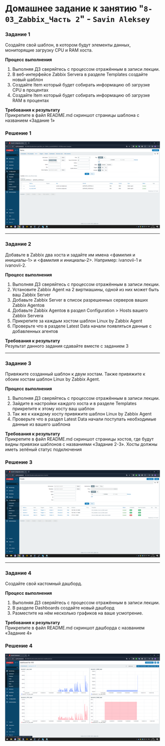 # Домашнее задание к занятию "`8-03_Zabbix_Часть 2`" - `Savin Aleksey`

### Задание 1
Создайте свой шаблон, в котором будут элементы данных, мониторящие загрузку CPU и RAM хоста.  

**Процесс выполнения**  

1. Выполняя ДЗ сверяйтесь с процессом отражённым в записи лекции.
2. В веб-интерфейсе Zabbix Servera в разделе Templates создайте новый шаблон
3. Создайте Item который будет собирать информацию об загрузке CPU в процентах
4. Создайте Item который будет собирать информацию об загрузке RAM в процентах
   
**Требования к результату**  
 Прикрепите в файл README.md скриншот страницы шаблона с названием «Задание 1»  

### Решение 1
![zabbix_template](https://github.com/AI-Savin/Netology_hw8.03/blob/main/img/zabbix_HW_template.png)    
  
---

### Задание 2
Добавьте в Zabbix два хоста и задайте им имена <фамилия и инициалы-1> и <фамилия и инициалы-2>. Например: ivanovii-1 и ivanovii-2.

**Процесс выполнения**  
1. Выполняя ДЗ сверяйтесь с процессом отражённым в записи лекции.
2. Установите Zabbix Agent на 2 виртмашины, одной из них может быть ваш Zabbix Server
3. Добавьте Zabbix Server в список разрешенных серверов ваших Zabbix Agentов
4. Добавьте Zabbix Agentов в раздел Configuration > Hosts вашего Zabbix Servera
5. Прикрепите за каждым хостом шаблон Linux by Zabbix Agent
6. Проверьте что в разделе Latest Data начали появляться данные с добавленных агентов  

**Требования к результату**  
 Результат данного задания сдавайте вместе с заданием 3  

 ---

 ### Задание 3  
Привяжите созданный шаблон к двум хостам. Также привяжите к обоим хостам шаблон Linux by Zabbix Agent.  

**Процесс выполнения**  
1. Выполняя ДЗ сверяйтесь с процессом отражённым в записи лекции.
2. Зайдите в настройки каждого хоста и в разделе Templates прикрепите к этому хосту ваш шаблон
3. Так же к каждому хосту привяжите шаблон Linux by Zabbix Agent
4. Проверьте что в раздел Latest Data начали поступать необходимые данные из вашего шаблона  

**Требования к результату**  
 Прикрепите в файл README.md скриншот страницы хостов, где будут видны привязки шаблонов с названиями «Задание 2-3». Хосты должны иметь зелёный статус подключения  

 ### Решение 3
![zabbix_template_hosts](https://github.com/AI-Savin/Netology_hw8.03/blob/main/img/zabbix_HW_template_hosts.png)  

 ---
 
### Задание 4  
Создайте свой кастомный дашборд.  

**Процесс выполнения**
1. Выполняя ДЗ сверяйтесь с процессом отражённым в записи лекции.
2. В разделе Dashboards создайте новый дашборд
3. Разместите на нём несколько графиков на ваше усмотрение.  

**Требования к результату**  
 Прикрепите в файл README.md скриншот дашборда с названием «Задание 4»  

 ### Решение 4

![zabbix_dashboard](https://github.com/AI-Savin/Netology_hw8.03/blob/main/img/zabbix_HW_dashboard.png)
